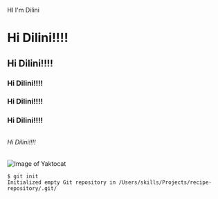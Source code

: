 HI I'm Dilini

 # <h1> Hi Dilini!!!!
 ## <h2> Hi Dilini!!!!
 ### <h3> Hi Dilini!!!!
 #### <h3> Hi Dilini!!!!
 ##### <h3> Hi Dilini!!!!
 ######  <h6> Hi Dilini!!!!
 
 ![Image of Yaktocat](https://octodex.github.com/images/yaktocat.png)

```
$ git init
Initialized empty Git repository in /Users/skills/Projects/recipe-repository/.git/
```
